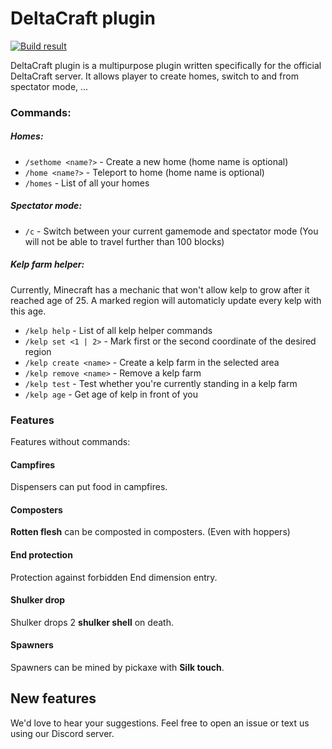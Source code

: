 # DeltaCraft plugin

[![Build result](https://circleci.com/gh/kkoudelka/DeltaCraft.svg?style=svg)](https://circleci.com/gh/kkoudelka/DeltaCraft/tree/master)

DeltaCraft plugin is a multipurpose plugin written specifically for the official DeltaCraft server. It allows player to create homes, switch to and from spectator mode, ...

### Commands:

##### Homes:
- `/sethome <name?>` - Create a new home (home name is optional)
- `/home <name?>` - Teleport to home (home name is optional)
- `/homes` - List of all your homes

##### Spectator mode:
- `/c` - Switch between your current gamemode and spectator mode (You will not be able to travel further than 100 blocks)

##### Kelp farm helper:
Currently, Minecraft has a mechanic that won't allow kelp to grow after it reached age of 25. A marked region will automaticly update every kelp with this age.

- `/kelp help` - List of all kelp helper commands
- `/kelp set <1 | 2>` - Mark first or the second coordinate of the desired region
- `/kelp create <name>` - Create a kelp farm in the selected area
- `/kelp remove <name>` - Remove a kelp farm
- `/kelp test` - Test whether you're currently standing in a kelp farm
- `/kelp age` - Get age of kelp in front of you

### Features
Features without commands:

#### Campfires
Dispensers can put food in campfires.
#### Composters
__Rotten flesh__ can be composted in composters. (Even with hoppers)
#### End protection
Protection against forbidden End dimension entry.
#### Shulker drop
Shulker drops 2 __shulker shell__ on death.
#### Spawners
Spawners can be mined by pickaxe with __Silk touch__.

## New features
We'd love to hear your suggestions. Feel free to open an issue or text us using our Discord server.
